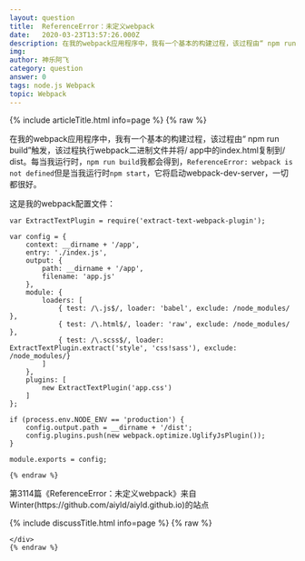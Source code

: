 ```yaml
---
layout: question
title:  ReferenceError：未定义webpack
date:   2020-03-23T13:57:26.000Z
description: 在我的webpack应用程序中，我有一个基本的构建过程，该过程由“ npm run build”触发，该过程执行webpack二进制文件并将/ app中的...
img: 
author: 神乐阿飞
category: question
answer: 0
tags: node.js Webpack
topic: Webpack
---
```

<div class="article-root">
  <div class="article">
    {% include articleTitle.html info=page %}
    {% raw %}
    <div class="article-content"><p><font style="vertical-align: inherit;"><font style="vertical-align: inherit;">在我的webpack应用程序中，我有一个基本的构建过程，该过程由“ npm run build”触发，该过程执行webpack二进制文件并将/ app中的index.html复制到/ dist。</font><font style="vertical-align: inherit;">每当我运行时，</font></font><code>npm run build</code><font style="vertical-align: inherit;"><font style="vertical-align: inherit;">我都会得到，</font></font><code>ReferenceError: webpack is not defined</code><font style="vertical-align: inherit;"><font style="vertical-align: inherit;">但是当我运行时</font></font><code>npm start</code><font style="vertical-align: inherit;"><font style="vertical-align: inherit;">，它将启动webpack-dev-server，一切都很好。</font></font></p>

<p><font style="vertical-align: inherit;"><font style="vertical-align: inherit;">这是我的webpack配置文件：</font></font></p>

<pre><code>var ExtractTextPlugin = require('extract-text-webpack-plugin');<font></font>
<font></font>
var config = {<font></font>
    context: __dirname + '/app',<font></font>
    entry: './index.js',<font></font>
    output: {<font></font>
        path: __dirname + '/app',<font></font>
        filename: 'app.js'<font></font>
    },<font></font>
    module: {<font></font>
        loaders: [<font></font>
            { test: /\.js$/, loader: 'babel', exclude: /node_modules/ },<font></font>
            { test: /\.html$/, loader: 'raw', exclude: /node_modules/ },<font></font>
            { test: /\.scss$/, loader: ExtractTextPlugin.extract('style', 'css!sass'), exclude: /node_modules/}<font></font>
        ]<font></font>
    },<font></font>
    plugins: [<font></font>
        new ExtractTextPlugin('app.css')<font></font>
    ]<font></font>
};<font></font>
<font></font>
if (process.env.NODE_ENV == 'production') {<font></font>
    config.output.path = __dirname + '/dist';<font></font>
    config.plugins.push(new webpack.optimize.UglifyJsPlugin());<font></font>
}<font></font>
<font></font>
module.exports = config;<font></font>
</code></pre></div>
    {% endraw %}
  </div>
  <p class="winter_mark">第3114篇《ReferenceError：未定义webpack》来自Winter(https://github.com/aiyld/aiyld.github.io)的站点</p>
  <div class="discuss-wrapper">
    {% include discussTitle.html info=page %}
    {% raw %}
    <div class="discuss-list">
    
    </div>
    {% endraw %}
  </div>
<div>
